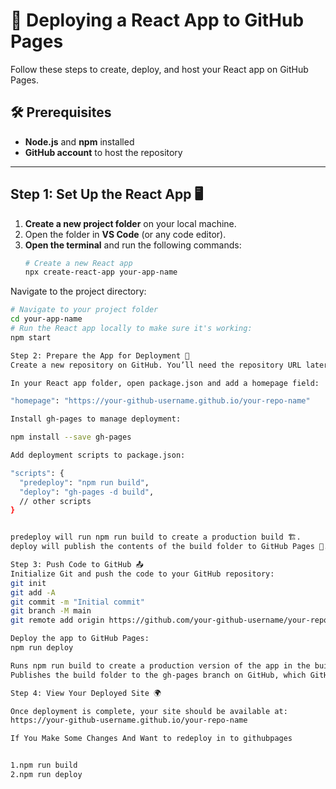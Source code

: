# 🚀 Deploying a React App to GitHub Pages

Follow these steps to create, deploy, and host your React app on GitHub Pages.

## 🛠️ Prerequisites

- **Node.js** and **npm** installed
- **GitHub account** to host the repository

---

## Step 1: Set Up the React App 🖥️

1. **Create a new project folder** on your local machine.
2. Open the folder in **VS Code** (or any code editor).
3. **Open the terminal** and run the following commands:
   ```bash
   # Create a new React app
   npx create-react-app your-app-name

  Navigate to the project directory:
  
```bash
# Navigate to your project folder
cd your-app-name
# Run the React app locally to make sure it's working:
npm start

Step 2: Prepare the App for Deployment 🚧
Create a new repository on GitHub. You’ll need the repository URL later.

In your React app folder, open package.json and add a homepage field:

"homepage": "https://your-github-username.github.io/your-repo-name"

Install gh-pages to manage deployment:

npm install --save gh-pages

Add deployment scripts to package.json:

"scripts": {
  "predeploy": "npm run build",
  "deploy": "gh-pages -d build",
  // other scripts
}


predeploy will run npm run build to create a production build 🏗️.
deploy will publish the contents of the build folder to GitHub Pages 🚀.

Step 3: Push Code to GitHub 📤
Initialize Git and push the code to your GitHub repository:
git init
git add -A
git commit -m "Initial commit"
git branch -M main
git remote add origin https://github.com/your-github-username/your-repo-name

Deploy the app to GitHub Pages:
npm run deploy

Runs npm run build to create a production version of the app in the build folder.
Publishes the build folder to the gh-pages branch on GitHub, which GitHub Pages uses to host the site.

Step 4: View Your Deployed Site 🌍

Once deployment is complete, your site should be available at:
https://your-github-username.github.io/your-repo-name

If You Make Some Changes And Want to redeploy in to githubpages


1.npm run build
2.npm run deploy




